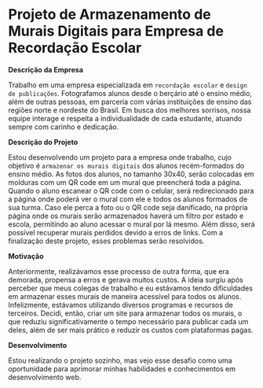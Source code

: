 # Projeto de Armazenamento de Murais Digitais para Empresa de Recordação Escolar

**Descrição da Empresa**

Trabalho em uma empresa especializada em `recordação escolar` e `design de publicações`. Fotografamos alunos desde o berçário até o ensino médio, além de outras pessoas, em parceria com várias instituições de ensino das regiões norte e nordeste do Brasil. Em busca dos melhores sorrisos, nossa equipe interage e respeita a individualidade de cada estudante, atuando sempre com carinho e dedicação.

**Descrição do Projeto**

Estou desenvolvendo um projeto para a empresa onde trabalho, cujo objetivo é `armazenar os murais digitais` dos alunos recém-formados do ensino médio. As fotos dos alunos, no tamanho 30x40, serão colocadas em molduras com um QR code em um mural que preencherá toda a página. Quando o aluno escanear o QR code com o celular, será redirecionado para a página onde poderá ver o mural com ele e todos os alunos formados de sua turma. Caso ele perca a foto ou o QR code seja danificado, na própria página onde os murais serão armazenados haverá um filtro por estado e escola, permitindo ao aluno acessar o mural por lá mesmo. Além disso, será possível recuperar murais perdidos devido a erros de links. Com a finalização deste projeto, esses problemas serão resolvidos.

**Motivação**

Anteriormente, realizávamos esse processo de outra forma, que era demorada, propensa a erros e gerava muitos custos. A ideia surgiu após perceber que meus colegas de trabalho e eu estávamos tendo dificuldades em armazenar esses murais de maneira acessível para todos os alunos. Infelizmente, estávamos utilizando diversos programas e recursos de terceiros. Decidi, então, criar um site para armazenar todos os murais, o que reduziu significativamente o tempo necessário para publicar cada um deles, além de ser mais prático e reduzir os custos com plataformas pagas.

**Desenvolvimento**

Estou realizando o projeto sozinho, mas vejo esse desafio como uma oportunidade para aprimorar minhas habilidades e conhecimentos em desenvolvimento web.

